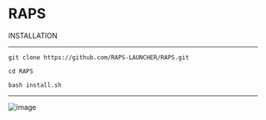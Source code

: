 # RAPS

INSTALLATION 

--------------------------

```
git clone https://github.com/RAPS-LAUNCHER/RAPS.git
```
```
cd RAPS
```

```
bash install.sh
```

--------------------------

![image](https://github.com/RAPS-LAUNCHER/RAPS/assets/143559207/450e768a-ac48-4ea0-a5ad-58077a7cb72a)

